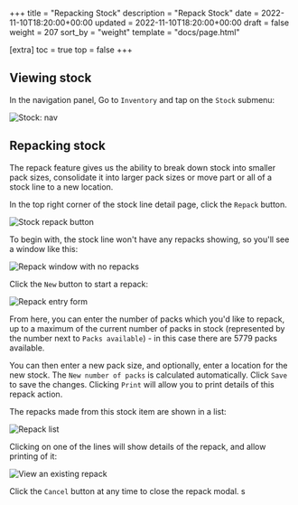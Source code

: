 +++
title = "Repacking Stock"
description = "Repack Stock"
date = 2022-11-10T18:20:00+00:00
updated = 2022-11-10T18:20:00+00:00
draft = false
weight = 207
sort_by = "weight"
template = "docs/page.html"

[extra]
toc = true
top = false
+++

## Viewing stock

In the navigation panel, Go to `Inventory` and tap on the `Stock` submenu:

![Stock: nav](/docs/inventory/images/stock_gotostock.png)


## Repacking stock

The repack feature gives us the ability to break down stock into smaller pack sizes, consolidate it into larger pack sizes or move part or all of a stock line to a new location.

In the top right corner of the stock line detail page, click the `Repack` button.

![Stock repack button](/docs/inventory/images/stock_repack.png)

To begin with, the stock line won't have any repacks showing, so you'll see a window like this:

![Repack window with no repacks](/docs/inventory/images/repack-no-repacks.png)

Click the `New` button to start a repack:

![Repack entry form](/docs/inventory/images/repack-enter.png)

From here, you can enter the number of packs which you'd like to repack, up to a maximum of the current number of packs in stock (represented by the number next to `Packs available`) - in this case there are 5779 packs available.

You can then enter a new pack size, and optionally, enter a location for the new stock. The `New number of packs` is calculated automatically.
Click `Save` to save the changes. Clicking `Print` will allow you to print details of this repack action.

The repacks made from this stock item are shown in a list:

![Repack list](/docs/inventory/images/repack-list.png)

Clicking on one of the lines will show details of the repack, and allow printing of it:

![View an existing repack](/docs/inventory/images/repack-view.png)

Click the `Cancel` button at any time to close the repack modal.
s